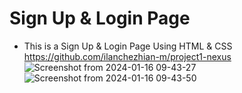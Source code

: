 # Sign Up & Login Page
- This is a Sign Up & Login Page Using HTML & CSS
https://github.com/ilanchezhian-m/project1-nexus
![Screenshot from 2024-01-16 09-43-27](https://github.com/ilanchezhian-m/project1-nexus/assets/83200533/c5e2dfd7-57ff-4626-85f8-fd1832a3dd8d)
![Screenshot from 2024-01-16 09-43-50](https://github.com/ilanchezhian-m/project1-nexus/assets/83200533/759b128f-3e4e-4b61-8e6c-78879336ac93)
